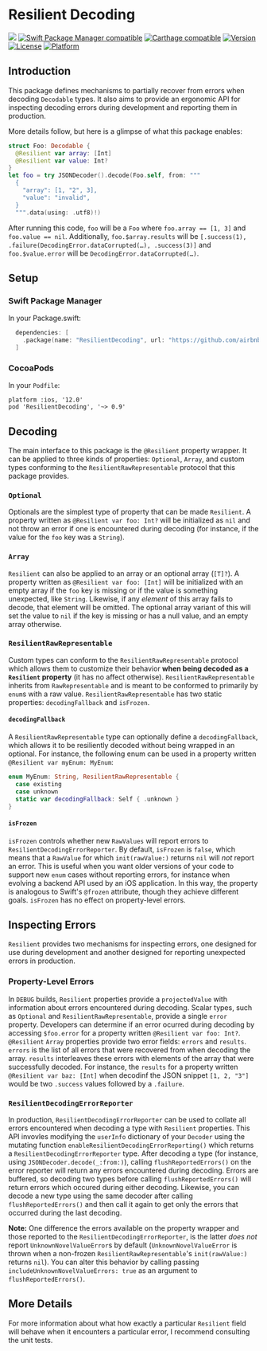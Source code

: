 # Resilient Decoding

![](https://github.com/airbnb/ResilientDecoding/workflows/Build/badge.svg) 
[![Swift Package Manager compatible](https://img.shields.io/badge/SPM-compatible-4BC51D.svg?style=flat)](https://github.com/apple/swift-package-manager)
[![Carthage compatible](https://img.shields.io/badge/Carthage-compatible-4BC51D.svg?style=flat)](https://github.com/Carthage/Carthage)
[![Version](https://img.shields.io/cocoapods/v/ResilientDecoding.svg)](https://cocoapods.org/pods/ResilientDecoding)
[![License](https://img.shields.io/cocoapods/l/ResilientDecoding.svg)](https://cocoapods.org/pods/ResilientDecoding)
[![Platform](https://img.shields.io/cocoapods/p/ResilientDecoding.svg)](https://cocoapods.org/pods/ResilientDecoding)

## Introduction

This package defines mechanisms to partially recover from errors when decoding `Decodable` types. It also aims to provide an ergonomic API for inspecting decoding errors during development and reporting them in production.

More details follow, but here is a glimpse of what this package enables:
```swift
struct Foo: Decodable {
  @Resilient var array: [Int]
  @Resilient var value: Int?
}
let foo = try JSONDecoder().decode(Foo.self, from: """
  {
    "array": [1, "2", 3],
    "value": "invalid",
  }
  """.data(using: .utf8)!)
```
After running this code, `foo` will be a `Foo` where `foo.array == [1, 3]` and `foo.value == nil`. Additionally, `foo.$array.results` will be `[.success(1), .failure(DecodingError.dataCorrupted(…), .success(3)]` and `foo.$value.error` will be `DecodingError.dataCorrupted(…)`.

## Setup

### Swift Package Manager

In your Package.swift:
```swift
  dependencies: [
    .package(name: "ResilientDecoding", url: "https://github.com/airbnb/ResilientDecoding.git", from: "0.9.0"),
  ]
```

### CocoaPods

In your `Podfile`:

```
platform :ios, '12.0'
pod 'ResilientDecoding', '~> 0.9'
```

## Decoding

The main interface to this package is the `@Resilient` property wrapper. It can be applied to three kinds of properties: `Optional`,  `Array`, and custom types conforming to the `ResilientRawRepresentable` protocol that this package provides. 

### `Optional`

Optionals are the simplest type of property that can be made `Resilient`. A property written as `@Resilient var foo: Int?` will be initialized as `nil` and not throw an error if one is encountered during decoding (for instance, if the value for the `foo` key was a `String`).

### `Array`

`Resilient` can also be applied to an array or an optional array (`[T]?`). A property written as `@Resilient var foo: [Int]` will be initialized with an empty array if the `foo` key is missing or if the value is something unexpected, like `String`. Likewise, if any _element_ of this array fails to decode, that element will be omitted. The optional array variant of this will set the value to `nil` if the key is missing or has a null value, and an empty array otherwise.

### `ResilientRawRepresentable`

Custom types can conform to the `ResilientRawRepresentable` protocol which allows them to customize their behavior **when being decoded as a `Resilient` property** (it has no affect otherwise).  `ResilientRawRepresentable` inherits from `RawRepresentable` and is meant to be conformed to primarily by `enum`s with a raw value. `ResilientRawRepresentable` has two static properties: `decodingFallback` and  `isFrozen`.

#### `decodingFallback`
A `ResilientRawRepresentable` type can optionally define a `decodingFallback`, which allows it to be resiliently decoded without being wrapped in an optional. For instance, the following enum can be used in a property written `@Resilient var myEnum: MyEnum`:
```swift
enum MyEnum: String, ResilientRawRepresentable {
  case existing
  case unknown
  static var decodingFallback: Self { .unknown }
}
```

#### `isFrozen`
`isFrozen` controls whether new `RawValues` will report errors to `ResilientDecodingErrorReporter`. By default, `isFrozen` is `false`, which means that a `RawValue` for which `init(rawValue:)` returns `nil` will _not_ report an error. This is useful when you want older versions of your code to support new `enum` cases without reporting errors, for instance when evolving a backend API used by an iOS application. In this way, the property is analogous to Swift's `@frozen` attribute, though they achieve different goals. `isFrozen` has no effect on property-level errors.

## Inspecting Errors

`Resilient` provides two mechanisms for inspecting errors, one designed for use during development and another designed for reporting unexpected errors in production.

### Property-Level Errors

In `DEBUG` builds, `Resilient` properties provide a `projectedValue` with information about errors encountered during decoding. Scalar types, such as `Optional` and `ResilientRawRepresentable`, provide a single `error` property. Developers can determine if an error ocurred during decoding by accessing `$foo.error` for a property written `@Resilient var foo: Int?`.
`@Resilient` `Array` properties provide two error fields: `errors` and `results`. `errors` is the list of all errors that were recovered from when decoding the array. `results` interleaves these errors with elements of the array that were successfully decoded. For instance, the `results` for a property written `@Resilient var baz: [Int]` when decodinf the JSON snippet `[1, 2, "3"]` would be two `.success` values followed by a `.failure`.

### `ResilientDecodingErrorReporter`

In production, `ResilientDecodingErrorReporter` can be used to collate all errors encountered when decoding a type with `Resilient` properties. This API invovles modifying the `userInfo` dictionary of your `Decoder` using the mutating function `enableResilientDecodingErrorReporting()` which returns a `ResilientDecodingErrorReporter` type. After decoding a type (for instance, using `JSONDecoder.decode(_:from:)`), calling `flushReportedErrors()` on the error reporter will return any errors encountered during decoding. Errors are buffered, so decoding two types before calling `flushReportedErrors()` will return errors which occured during either decoding. Likewise, you can decode a new type using the same decoder after calling `flushReportedErrors()` and then call it again to get only the errors that occurred during the last decoding.

**Note:** One difference the errors available on the property wrapper and those reported to the `ResilientDecodingErrorReporter`, is the latter _does not_ report `UnknownNovelValueError`s by default (`UnknownNovelValueError` is thrown when a non-frozen `ResilientRawRepresentable`'s `init(rawValue:)` returns `nil`). You can alter this behavior by calling passing `includeUnknownNovelValueErrors: true` as an argument to `flushReportedErrors()`. 

## More Details

For more information about what how exactly a particular `Resilient` field will behave when it encounters a particular error, I recommend consulting the unit tests.

